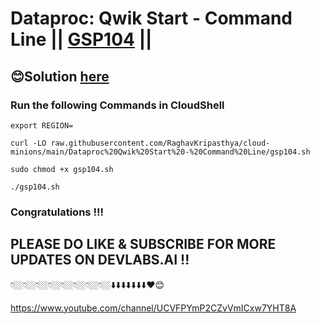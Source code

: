 # Dataproc: Qwik Start - Command Line || [GSP104](https://www.cloudskillsboost.google/focuses/585?parent=catalog) ||

## 😊Solution [here](https://youtu.be/yJR41OesrMM)

### Run the following Commands in CloudShell

```
export REGION=
```
```
curl -LO raw.githubusercontent.com/RaghavKripasthya/cloud-minions/main/Dataproc%20Qwik%20Start%20-%20Command%20Line/gsp104.sh

sudo chmod +x gsp104.sh

./gsp104.sh
```

### Congratulations !!!
## PLEASE DO LIKE & SUBSCRIBE FOR MORE UPDATES ON DEVLABS.AI !!
👇🏼👇🏼👇🏼👇🏼👇🏼👇🏼👇🏼👇🏼⬇️⬇️⬇️⬇️⬇️⬇️⬇️❤️😊

https://www.youtube.com/channel/UCVFPYmP2CZvVmICxw7YHT8A


